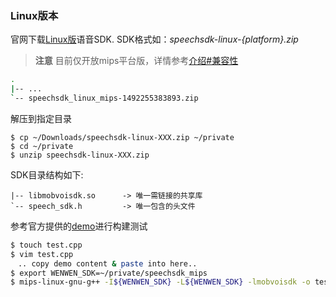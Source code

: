 ### Linux版本
官网下载[Linux版](http://ai.chumenwenwen.com/pages/document/intro?)语音SDK. SDK格式如：*speechsdk-linux-{platform}.zip*
> **注意** 目前仅开放mips平台版，详情参考[介绍#兼容性](../introduce.md)

```sh
.
|-- ...
`-- speechsdk_linux_mips-1492255383893.zip
```
解压到指定目录
```shell
$ cp ~/Downloads/speechsdk-linux-XXX.zip ~/private
$ cd ~/private
$ unzip speechsdk-linux-XXX.zip
```
SDK目录结构如下:
```sh.
|-- libmobvoisdk.so      -> 唯一需链接的共享库
`-- speech_sdk.h         -> 唯一包含的头文件
```
参考官方提供的[demo](linux_code_example.md)进行构建测试
```sh
$ touch test.cpp
$ vim test.cpp
　.. copy demo content & paste into here..
$ export WENWEN_SDK=~/private/speechsdk_mips
$ mips-linux-gnu-g++ -I${WENWEN_SDK} -L${WENWEN_SDK} -lmobvoisdk -o test.out
```

